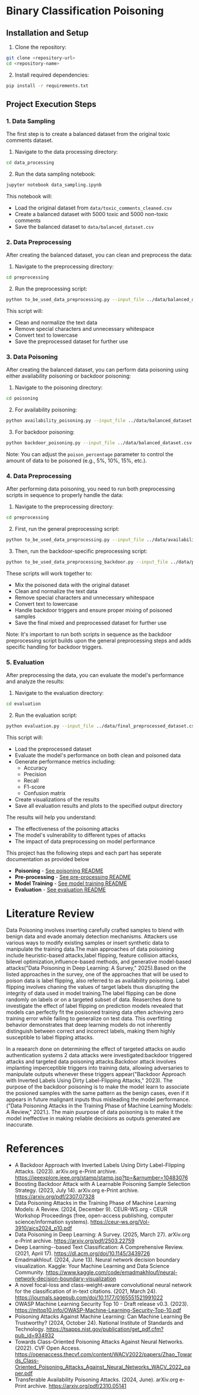# Binary Classification Poisoning

## Installation and Setup

1. Clone the repository:

```bash
git clone <repository-url>
cd <repository-name>
```

2. Install required dependencies:

```bash
pip install -r requirements.txt
```

## Project Execution Steps

### 1. Data Sampling

The first step is to create a balanced dataset from the original toxic comments dataset.

1. Navigate to the data processing directory:

```bash
cd data_processing
```

2. Run the data sampling notebook:

```bash
jupyter notebook data_sampling.ipynb
```

This notebook will:

- Load the original dataset from `data/toxic_comments_cleaned.csv`
- Create a balanced dataset with 5000 toxic and 5000 non-toxic comments
- Save the balanced dataset to `data/balanced_dataset.csv`

### 2. Data Preprocessing

After creating the balanced dataset, you can clean and preprocess the data:

1. Navigate to the preprocessing directory:

```bash
cd preprocessing
```

2. Run the preprocessing script:

```bash
python to_be_used_data_preprocessing.py --input_file ../data/balanced_dataset.csv --output_file ../data/preprocessed_dataset.csv
```

This script will:

- Clean and normalize the text data
- Remove special characters and unnecessary whitespace
- Convert text to lowercase
- Save the preprocessed dataset for further use

### 3. Data Poisoning

After creating the balanced dataset, you can perform data poisoning using either availability poisoning or backdoor poisoning:

1. Navigate to the poisoning directory:

```bash
cd poisoning
```

2. For availability poisoning:

```bash
python availability_poisoning.py --input_file ../data/balanced_dataset.csv --poison_percentage 10 --output_file ../data/availability_poisoned.csv
```

3. For backdoor poisoning:

```bash
python backdoor_poisoning.py --input_file ../data/balanced_dataset.csv --poison_percentage 10 --output_file ../data/backdoor_poisoned.csv
```

Note: You can adjust the `poison_percentage` parameter to control the amount of data to be poisoned (e.g., 5%, 10%, 15%, etc.).

### 4. Data Preprocessing

After performing data poisoning, you need to run both preprocessing scripts in sequence to properly handle the data:

1. Navigate to the preprocessing directory:

```bash
cd preprocessing
```

2. First, run the general preprocessing script:

```bash
python to_be_used_data_preprocessing.py --input_file ../data/availability_poisoned.csv --output_file ../data/preprocessed_availability_poisoned.csv
```

3. Then, run the backdoor-specific preprocessing script:

```bash
python to_be_used_data_preprocessing_backdoor.py --input_file ../data/preprocessed_availability_poisoned.csv --output_file ../data/final_preprocessed_dataset.csv
```

These scripts will work together to:

- Mix the poisoned data with the original dataset
- Clean and normalize the text data
- Remove special characters and unnecessary whitespace
- Convert text to lowercase
- Handle backdoor triggers and ensure proper mixing of poisoned samples
- Save the final mixed and preprocessed dataset for further use

Note: It's important to run both scripts in sequence as the backdoor preprocessing script builds upon the general preprocessing steps and adds specific handling for backdoor triggers.

### 5. Evaluation

After preprocessing the data, you can evaluate the model's performance and analyze the results:

1. Navigate to the evaluation directory:

```bash
cd evaluation
```

2. Run the evaluation script:

```bash
python evaluation.py --input_file ../data/final_preprocessed_dataset.csv --output_dir ../results
```

This script will:

- Load the preprocessed dataset
- Evaluate the model's performance on both clean and poisoned data
- Generate performance metrics including:
  - Accuracy
  - Precision
  - Recall
  - F1-score
  - Confusion matrix
- Create visualizations of the results
- Save all evaluation results and plots to the specified output directory

The results will help you understand:

- The effectiveness of the poisoning attacks
- The model's vulnerability to different types of attacks
- The impact of data preprocessing on model performance

This project has the following steps and each part has seperate documentation as provided below

- **Poisoning** - [See poisoning README](poisoning/poisoning_README.md)
- **Pre-processing** - [See pre-processing README](Training/Preprocessing_README.md)
- **Model Training** - [See model training README](Training/Training_Readme.md)
- **Evaluation** - [See evaluation README](Evaluation/Evaluation_README.md)

# Literature Review

Data Poisoning involves inserting carefully crafted samples to blend with benign data and evade anomaly detection mechanisms. Attackers use various ways to modify existing samples or insert synthetic data to manipulate the training data.The main approaches of data poisoining include heuristic-based attacks,label flipping, feature collision attacks, bilevel optimization,influence-based methods, and generative model-based attacks("Data Poisoning in Deep Learning: A Survey," 2025).Based on the listed approaches in the survey, one of the approaches that will be used to poison data is label flipping, also referred to as availability poisoning. Label flipping involves chaning the values of target labels thus disrupting the integrity of data used in model training.The label flipping can be done randomly on labels or on a targeted subset of data. Reaserches done to investigate the effect of label flipping on prediction models revealed that models can perfectly fit the posisoned training data often achieving zero training error while failing to generalize on test data. This overfitting behavior demonstrates that deep learning models do not inherently distinguish between correct and incorrect labels, making them highly susceptible to label flipping attacks.

In a reaearch done on determining the effect of targeted attacks on audio authentication systems 2 data attacks were investigated:backdoor triggered attacks and targeted data poisoning attacks.Backdoor attack involves implanting imperceptible triggers into training data, allowing adversaries to manipulate outputs whenever these triggers appear("Backdoor Approach with Inverted Labels Using Dirty Label-Flipping Attacks," 2023).
The purpose of the backdoor poisoning is to make the model learn to associate the posioned samples with the same pattern as the benign cases, even if it appears in future malignant inputs thus misleading the model performance.("Data Poisoning Attacks in the Training Phase of Machine Learning Models: A Review," 2021.). The main puurpose of data poisoning is to make it the model ineffective in making reliable decisions as outputs generated are inaccurate.

# References

- A Backdoor Approach with Inverted Labels Using Dirty Label-Flipping Attacks. (2023). arXiv.org e-Print archive. https://ieeexplore.ieee.org/stamp/stamp.jsp?tp=&arnumber=10483076
- Boosting Backdoor Attack with A Learnable Poisoning Sample Selection Strategy. (2023, July 14). arXiv.org e-Print archive. https://arxiv.org/pdf/2307.07328
- Data Poisoning Attacks in the Training Phase of Machine Learning Models: A Review. (2024, December 9). CEUR-WS.org - CEUR Workshop Proceedings (free, open-access publishing, computer science/information systems). https://ceur-ws.org/Vol-3910/aics2024_p10.pdf
- Data Poisoning in Deep Learning: A Survey. (2025, March 27). arXiv.org e-Print archive. https://arxiv.org/pdf/2503.22759
- Deep Learning--based Text Classification: A Comprehensive Review. (2021, April 17). https://dl.acm.org/doi/10.1145/3439726
- Emadmakhlouf. (2024, June 13). Neural network decision boundary visualization. Kaggle: Your Machine Learning and Data Science Community. https://www.kaggle.com/code/emadmakhlouf/neural-network-decision-boundary-visualization
- A novel focal-loss and class-weight-aware convolutional neural network for the classification of in-text citations. (2021, March 24). https://journals.sagepub.com/doi/10.1177/0165551521991022
- OWASP Machine Learning Security Top 10 - Draft release v0.3. (2023). https://mltop10.info/OWASP-Machine-Learning-Security-Top-10.pdf
- Poisoning Attacks Against Machine Learning: Can Machine Learning Be Trustworthy? (2024, October 24). National Institute of Standards and Technology. https://tsapps.nist.gov/publication/get_pdf.cfm?pub_id=934932
- Towards Class-Oriented Poisoning Attacks Against Neural Networks. (2022). CVF Open Access. https://openaccess.thecvf.com/content/WACV2022/papers/Zhao_Towards_Class-Oriented_Poisoning_Attacks_Against_Neural_Networks_WACV_2022_paper.pdf
- Transferable Availability Poisoning Attacks. (2024, June). arXiv.org e-Print archive. https://arxiv.org/pdf/2310.05141
